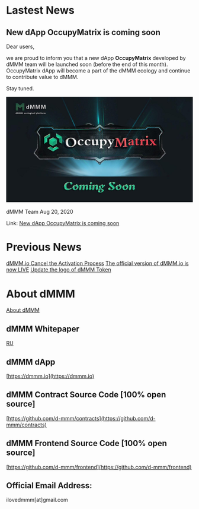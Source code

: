 # Lastest News
## New dApp OccupyMatrix is coming soon

Dear users, 

we are proud to inform you that a new dApp **OccupyMatrix** developed by dMMM team will be launched soon (before the end of this month). OccupyMatrix dApp will become a part of the dMMM ecology and continue to contribute value to dMMM.

Stay tuned.

![OccupyMatrix is coming soon](/resources/occupymatrix_coming_soon.jpg)

dMMM Team 
Aug 20, 2020

Link: [New dApp OccupyMatrix is coming soon](announcements/occupymatrix-coming-soon)

# Previous News

[dMMM.io Cancel the Activation Process](/announcements/cancel-activation-process)
[The official version of dMMM.io is now LIVE](/announcements/official-version-live)
[Update the logo of dMMM Token](/announcements/update-logo-and-contract)

# About dMMM
[About dMMM](/About)

## dMMM Whitepaper
[RU](https://d-mmm.github.io/whitepapers/dMMM-whitepaper-RU.pdf)

## dMMM dApp
[https://dmmm.io](https://dmmm.io)

## dMMM Contract Source Code [100% open source]
[https://github.com/d-mmm/contracts](https://github.com/d-mmm/contracts)

## dMMM Frontend Source Code [100% open source]
[https://github.com/d-mmm/frontend](https://github.com/d-mmm/frontend)

## Official Email Address:
ilovedmmm[at]gmail.com

